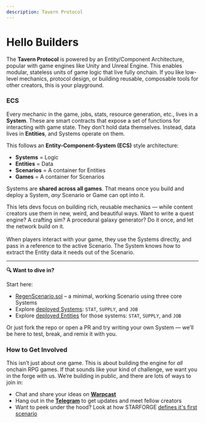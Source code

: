 ```yaml
---
description: Tavern Protocol
---
```


# Hello Builders

The **Tavern Protocol** is powered by an Entity/Component Architecture, popular with game engines like Unity and Unreal Engine.  This enables modular, stateless units of game logic that live fully onchain. If you like low-level mechanics, protocol design, or building reusable, composable tools for other creators, this is your playground.

### **ECS**

Every mechanic in the game,  jobs, stats, resource generation, etc., lives in a **System**. These are smart contracts that expose a set of functions for interacting with game state. They don’t hold data themselves. Instead, data lives in **Entities**, and Systems operate on them.

This follows an **Entity-Component-System (ECS)** style architecture:

* **Systems** = Logic
* **Entities** = Data
* **Scenarios** = A container for Entities
* **Games** = A container for Scenarios

Systems are **shared across all games**. That means once you build and deploy a System, _any_ Scenario or Game can opt into it.

This lets devs focus on building rich, reusable mechanics — while content creators use them in new, weird, and beautiful ways. Want to write a quest engine? A crafting sim? A procedural galaxy generator? Do it once, and let the network build on it.\
\
When players interact with your game, they use the Systems directly, and pass in a reference to the active Scenario.  The System knows how to extract the Entity data it needs out of the Scenario. &#x20;

***

**🔍 Want to dive in?**

Start here:

* [RegenScenario.sol](https://github.com/gnomadic/starforge/blob/main/chain/src/scenarios/RegenScenario.sol) – a minimal, working Scenario using three core Systems
* Explore [deployed Systems](https://github.com/gnomadic/starforge/tree/main/chain/src/Systems): `STAT`, `SUPPLY`, and `JOB`
* Explore [deployed Entities](https://github.com/gnomadic/starforge/tree/main/chain/src/entities) for those systems: `STAT`, `SUPPLY`, and `JOB`

Or just fork the repo or open a PR and try writing your own System — we’ll be here to test, break, and remix it with you.



### How to Get Involved

This isn’t just about one game.   This is about building the engine for _all_ onchain RPG games. If that sounds like your kind of challenge, we want you in the forge with us.  We’re building in public, and there are lots of ways to join in:

* Chat and share your ideas on [**Warpcast**](https://warpcast.com/~/channel/playtavern)
* Hang out in the [**Telegram**](https://t.me/starforge) to get updates and meet fellow creators
* Want to peek under the hood? Look at how STARFORGE [defines it's first scenario](https://github.com/gnomadic/starforge/blob/main/chain/src/scenarios/RegenScenario.sol)&#x20;
